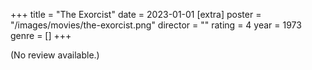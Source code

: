 +++
title = "The Exorcist"
date = 2023-01-01
[extra]
poster = "/images/movies/the-exorcist.png"
director = ""
rating = 4
year = 1973
genre = []
+++

(No review available.)
